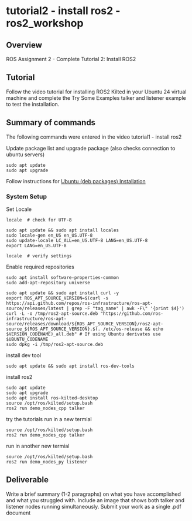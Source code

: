 # tutorial2 - install ros2 - ros2_workshop

## Overview
ROS Assignment 2 - Complete Tutorial 2: Install ROS2

## Tutorial
Follow the video tutorial for installing ROS2 Kilted in your Ubuntu 24 virtual machine and complete the Try Some Examples talker and listener example to test the installation.

## Summary of commands
The following commands were entered in the video tutorial1 - install ros2

Update package list and upgrade package (also checks connection to ubuntu servers)
```
sudo apt update
sudo apt upgrade
```

Follow instructions for [Ubuntu (deb packages) Installation](https://docs.ros.org/en/kilted/Installation/Ubuntu-Install-Debs.html)

### System Setup
Set Locale
```
locale  # check for UTF-8

sudo apt update && sudo apt install locales
sudo locale-gen en_US en_US.UTF-8
sudo update-locale LC_ALL=en_US.UTF-8 LANG=en_US.UTF-8
export LANG=en_US.UTF-8

locale  # verify settings
```

Enable required repositories
```
sudo apt install software-properties-common
sudo add-apt-repository universe
```
```
sudo apt update && sudo apt install curl -y
export ROS_APT_SOURCE_VERSION=$(curl -s https://api.github.com/repos/ros-infrastructure/ros-apt-source/releases/latest | grep -F "tag_name" | awk -F\" '{print $4}')
curl -L -o /tmp/ros2-apt-source.deb "https://github.com/ros-infrastructure/ros-apt-source/releases/download/${ROS_APT_SOURCE_VERSION}/ros2-apt-source_${ROS_APT_SOURCE_VERSION}.$(. /etc/os-release && echo $VERSION_CODENAME)_all.deb" # If using Ubuntu derivates use $UBUNTU_CODENAME
sudo dpkg -i /tmp/ros2-apt-source.deb
```

install dev tool
```
sudo apt update && sudo apt install ros-dev-tools
```

install ros2
```
sudo apt update
sudo apt upgrade
sudo apt install ros-kilted-desktop
source /opt/ros/kilted/setup.bash
ros2 run demo_nodes_cpp talker
```

try the tutorials
run in a new termial
```
source /opt/ros/kilted/setup.bash
ros2 run demo_nodes_cpp talker
```
run in another new termial
```
source /opt/ros/kilted/setup.bash
ros2 run demo_nodes_py listener
```




## Deliverable 
Write a brief summary (1-2 paragraphs) on what you have accomplished and what you struggled with. Include an image that shows both talker and listener nodes running simultaneously. Submit your work as a single .pdf document
